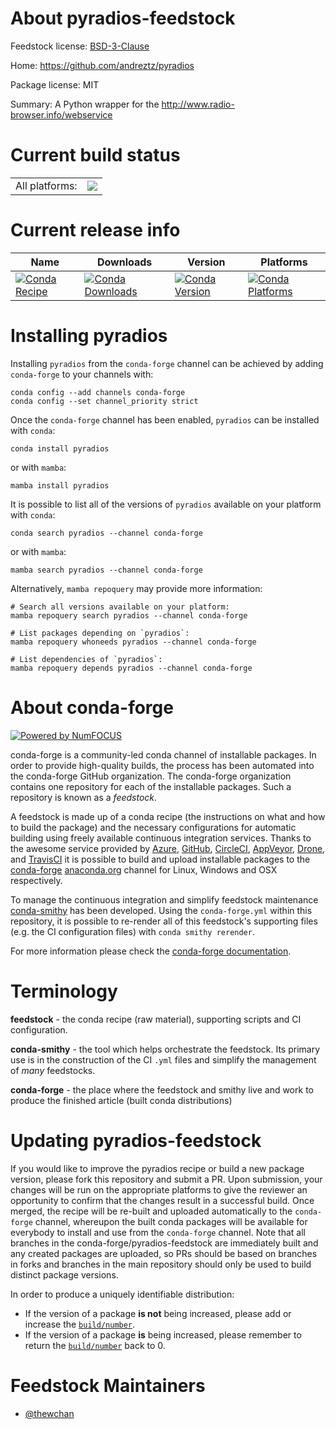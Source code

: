 About pyradios-feedstock
========================

Feedstock license: [BSD-3-Clause](https://github.com/conda-forge/pyradios-feedstock/blob/main/LICENSE.txt)

Home: https://github.com/andreztz/pyradios

Package license: MIT

Summary: A Python wrapper for the http://www.radio-browser.info/webservice

Current build status
====================


<table><tr><td>All platforms:</td>
    <td>
      <a href="https://dev.azure.com/conda-forge/feedstock-builds/_build/latest?definitionId=14213&branchName=main">
        <img src="https://dev.azure.com/conda-forge/feedstock-builds/_apis/build/status/pyradios-feedstock?branchName=main">
      </a>
    </td>
  </tr>
</table>

Current release info
====================

| Name | Downloads | Version | Platforms |
| --- | --- | --- | --- |
| [![Conda Recipe](https://img.shields.io/badge/recipe-pyradios-green.svg)](https://anaconda.org/conda-forge/pyradios) | [![Conda Downloads](https://img.shields.io/conda/dn/conda-forge/pyradios.svg)](https://anaconda.org/conda-forge/pyradios) | [![Conda Version](https://img.shields.io/conda/vn/conda-forge/pyradios.svg)](https://anaconda.org/conda-forge/pyradios) | [![Conda Platforms](https://img.shields.io/conda/pn/conda-forge/pyradios.svg)](https://anaconda.org/conda-forge/pyradios) |

Installing pyradios
===================

Installing `pyradios` from the `conda-forge` channel can be achieved by adding `conda-forge` to your channels with:

```
conda config --add channels conda-forge
conda config --set channel_priority strict
```

Once the `conda-forge` channel has been enabled, `pyradios` can be installed with `conda`:

```
conda install pyradios
```

or with `mamba`:

```
mamba install pyradios
```

It is possible to list all of the versions of `pyradios` available on your platform with `conda`:

```
conda search pyradios --channel conda-forge
```

or with `mamba`:

```
mamba search pyradios --channel conda-forge
```

Alternatively, `mamba repoquery` may provide more information:

```
# Search all versions available on your platform:
mamba repoquery search pyradios --channel conda-forge

# List packages depending on `pyradios`:
mamba repoquery whoneeds pyradios --channel conda-forge

# List dependencies of `pyradios`:
mamba repoquery depends pyradios --channel conda-forge
```


About conda-forge
=================

[![Powered by
NumFOCUS](https://img.shields.io/badge/powered%20by-NumFOCUS-orange.svg?style=flat&colorA=E1523D&colorB=007D8A)](https://numfocus.org)

conda-forge is a community-led conda channel of installable packages.
In order to provide high-quality builds, the process has been automated into the
conda-forge GitHub organization. The conda-forge organization contains one repository
for each of the installable packages. Such a repository is known as a *feedstock*.

A feedstock is made up of a conda recipe (the instructions on what and how to build
the package) and the necessary configurations for automatic building using freely
available continuous integration services. Thanks to the awesome service provided by
[Azure](https://azure.microsoft.com/en-us/services/devops/), [GitHub](https://github.com/),
[CircleCI](https://circleci.com/), [AppVeyor](https://www.appveyor.com/),
[Drone](https://cloud.drone.io/welcome), and [TravisCI](https://travis-ci.com/)
it is possible to build and upload installable packages to the
[conda-forge](https://anaconda.org/conda-forge) [anaconda.org](https://anaconda.org/)
channel for Linux, Windows and OSX respectively.

To manage the continuous integration and simplify feedstock maintenance
[conda-smithy](https://github.com/conda-forge/conda-smithy) has been developed.
Using the ``conda-forge.yml`` within this repository, it is possible to re-render all of
this feedstock's supporting files (e.g. the CI configuration files) with ``conda smithy rerender``.

For more information please check the [conda-forge documentation](https://conda-forge.org/docs/).

Terminology
===========

**feedstock** - the conda recipe (raw material), supporting scripts and CI configuration.

**conda-smithy** - the tool which helps orchestrate the feedstock.
                   Its primary use is in the construction of the CI ``.yml`` files
                   and simplify the management of *many* feedstocks.

**conda-forge** - the place where the feedstock and smithy live and work to
                  produce the finished article (built conda distributions)


Updating pyradios-feedstock
===========================

If you would like to improve the pyradios recipe or build a new
package version, please fork this repository and submit a PR. Upon submission,
your changes will be run on the appropriate platforms to give the reviewer an
opportunity to confirm that the changes result in a successful build. Once
merged, the recipe will be re-built and uploaded automatically to the
`conda-forge` channel, whereupon the built conda packages will be available for
everybody to install and use from the `conda-forge` channel.
Note that all branches in the conda-forge/pyradios-feedstock are
immediately built and any created packages are uploaded, so PRs should be based
on branches in forks and branches in the main repository should only be used to
build distinct package versions.

In order to produce a uniquely identifiable distribution:
 * If the version of a package **is not** being increased, please add or increase
   the [``build/number``](https://docs.conda.io/projects/conda-build/en/latest/resources/define-metadata.html#build-number-and-string).
 * If the version of a package **is** being increased, please remember to return
   the [``build/number``](https://docs.conda.io/projects/conda-build/en/latest/resources/define-metadata.html#build-number-and-string)
   back to 0.

Feedstock Maintainers
=====================

* [@thewchan](https://github.com/thewchan/)

